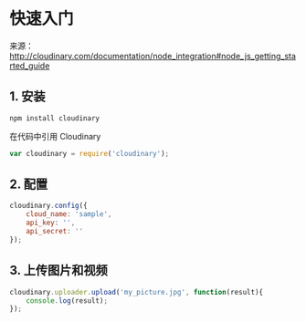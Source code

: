 # 快速入门

来源：http://cloudinary.com/documentation/node_integration#node_js_getting_started_guide

## 1. 安装

```
npm install cloudinary
```

在代码中引用 Cloudinary

```javascript
var cloudinary = require('cloudinary');
```

## 2. 配置

```javascript
cloudinary.config({
    cloud_name: 'sample',
    api_key: '',
    api_secret: ''
});
```

## 3. 上传图片和视频

```javascript
cloudinary.uploader.upload('my_picture.jpg', function(result){
    console.log(result);
});
```